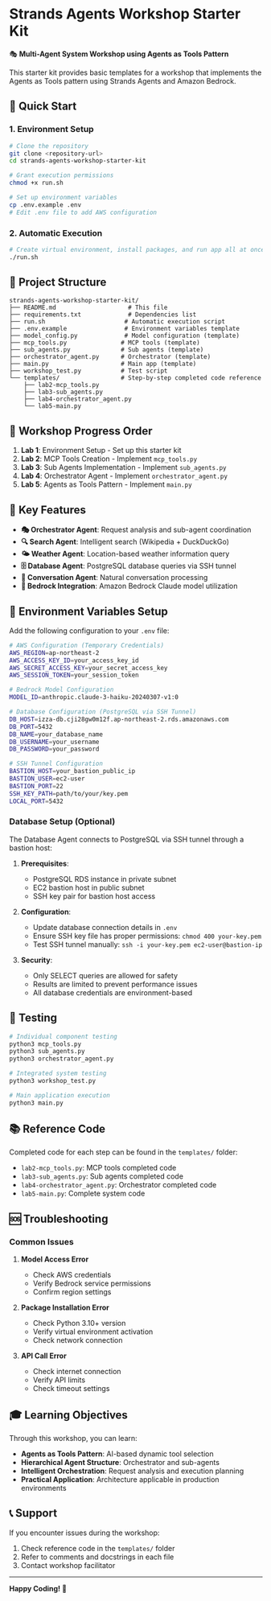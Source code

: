 # Strands Agents Workshop Starter Kit

🎭 **Multi-Agent System Workshop using Agents as Tools Pattern**

This starter kit provides basic templates for a workshop that implements the Agents as Tools pattern using Strands Agents and Amazon Bedrock.

## 🚀 Quick Start

### 1. Environment Setup

```bash
# Clone the repository
git clone <repository-url>
cd strands-agents-workshop-starter-kit

# Grant execution permissions
chmod +x run.sh

# Set up environment variables
cp .env.example .env
# Edit .env file to add AWS configuration
```

### 2. Automatic Execution

```bash
# Create virtual environment, install packages, and run app all at once
./run.sh
```

## 📁 Project Structure

```
strands-agents-workshop-starter-kit/
├── README.md                    # This file
├── requirements.txt             # Dependencies list
├── run.sh                      # Automatic execution script
├── .env.example                # Environment variables template
├── model_config.py             # Model configuration (template)
├── mcp_tools.py               # MCP tools (template)
├── sub_agents.py              # Sub agents (template)
├── orchestrator_agent.py      # Orchestrator (template)
├── main.py                    # Main app (template)
├── workshop_test.py           # Test script
└── templates/                 # Step-by-step completed code reference
    ├── lab2-mcp_tools.py
    ├── lab3-sub_agents.py
    ├── lab4-orchestrator_agent.py
    └── lab5-main.py
```

## 🎯 Workshop Progress Order

1. **Lab 1**: Environment Setup - Set up this starter kit
2. **Lab 2**: MCP Tools Creation - Implement `mcp_tools.py`
3. **Lab 3**: Sub Agents Implementation - Implement `sub_agents.py`
4. **Lab 4**: Orchestrator Agent - Implement `orchestrator_agent.py`
5. **Lab 5**: Agents as Tools Pattern - Implement `main.py`

## 🔧 Key Features

- **🎭 Orchestrator Agent**: Request analysis and sub-agent coordination
- **🔍 Search Agent**: Intelligent search (Wikipedia + DuckDuckGo)
- **🌤️ Weather Agent**: Location-based weather information query
- **🗄️ Database Agent**: PostgreSQL database queries via SSH tunnel
- **💬 Conversation Agent**: Natural conversation processing
- **🤖 Bedrock Integration**: Amazon Bedrock Claude model utilization

## 📝 Environment Variables Setup

Add the following configuration to your `.env` file:

```bash
# AWS Configuration (Temporary Credentials)
AWS_REGION=ap-northeast-2
AWS_ACCESS_KEY_ID=your_access_key_id
AWS_SECRET_ACCESS_KEY=your_secret_access_key
AWS_SESSION_TOKEN=your_session_token

# Bedrock Model Configuration
MODEL_ID=anthropic.claude-3-haiku-20240307-v1:0

# Database Configuration (PostgreSQL via SSH Tunnel)
DB_HOST=izza-db.cji28gw0m12f.ap-northeast-2.rds.amazonaws.com
DB_PORT=5432
DB_NAME=your_database_name
DB_USERNAME=your_username
DB_PASSWORD=your_password

# SSH Tunnel Configuration
BASTION_HOST=your_bastion_public_ip
BASTION_USER=ec2-user
BASTION_PORT=22
SSH_KEY_PATH=path/to/your/key.pem
LOCAL_PORT=5432
```

### Database Setup (Optional)

The Database Agent connects to PostgreSQL via SSH tunnel through a bastion host:

1. **Prerequisites**:
   - PostgreSQL RDS instance in private subnet
   - EC2 bastion host in public subnet
   - SSH key pair for bastion host access

2. **Configuration**:
   - Update database connection details in `.env`
   - Ensure SSH key file has proper permissions: `chmod 400 your-key.pem`
   - Test SSH tunnel manually: `ssh -i your-key.pem ec2-user@bastion-ip`

3. **Security**:
   - Only SELECT queries are allowed for safety
   - Results are limited to prevent performance issues
   - All database credentials are environment-based

## 🧪 Testing

```bash
# Individual component testing
python3 mcp_tools.py
python3 sub_agents.py
python3 orchestrator_agent.py

# Integrated system testing
python3 workshop_test.py

# Main application execution
python3 main.py
```

## 📚 Reference Code

Completed code for each step can be found in the `templates/` folder:

- `lab2-mcp_tools.py`: MCP tools completed code
- `lab3-sub_agents.py`: Sub agents completed code
- `lab4-orchestrator_agent.py`: Orchestrator completed code
- `lab5-main.py`: Complete system code

## 🆘 Troubleshooting

### Common Issues

1. **Model Access Error**
   - Check AWS credentials
   - Verify Bedrock service permissions
   - Confirm region settings

2. **Package Installation Error**
   - Check Python 3.10+ version
   - Verify virtual environment activation
   - Check network connection

3. **API Call Error**
   - Check internet connection
   - Verify API limits
   - Check timeout settings

## 🎓 Learning Objectives

Through this workshop, you can learn:

- **Agents as Tools Pattern**: AI-based dynamic tool selection
- **Hierarchical Agent Structure**: Orchestrator and sub-agents
- **Intelligent Orchestration**: Request analysis and execution planning
- **Practical Application**: Architecture applicable in production environments

## 📞 Support

If you encounter issues during the workshop:

1. Check reference code in the `templates/` folder
2. Refer to comments and docstrings in each file
3. Contact workshop facilitator

---

**Happy Coding! 🚀**
